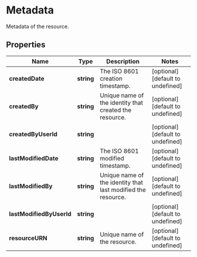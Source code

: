 # Metadata

Metadata of the resource.
## Properties
| Name | Type | Description | Notes |
| ------------ | ------------- | ------------- | ------------- |
| **createdDate** | **string** | The ISO 8601 creation timestamp. | [optional] [default to undefined] |
| **createdBy** | **string** | Unique name of the identity that created the resource. | [optional] [default to undefined] |
| **createdByUserId** | **string** |  | [optional] [default to undefined] |
| **lastModifiedDate** | **string** | The ISO 8601 modified timestamp. | [optional] [default to undefined] |
| **lastModifiedBy** | **string** | Unique name of the identity that last modified the resource. | [optional] [default to undefined] |
| **lastModifiedByUserId** | **string** |  | [optional] [default to undefined] |
| **resourceURN** | **string** | Unique name of the resource. | [optional] [default to undefined] |


